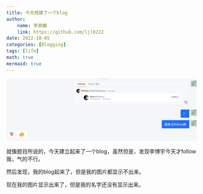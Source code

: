 ```yaml
---
title: 今天搭建了一个blog
author: 
    name: 李家麟
    link: https://github.com/ljl0222
date: 2022-10-05
categories: [Blogging]
tags: [life]
math: true
mermaid: true
---
```


![Desktop View](/assets/img/posts/2022-10-05-今天搭建了一个blog/lby.png)

就像题目所说的，今天建立起来了一个blog，虽然但是，发现李博宇今天才follow我，气的不行。

然后发现，我的blog起来了，但是我的图片都显示不出来。

现在我的图片显示出来了，但是我的名字还没有显示出来。